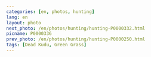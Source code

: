 ```yaml
---
categories: [en, photos, hunting]
lang: en
layout: photo
next_photo: /en/photos/hunting/hunting-P0000332.html
picname: P0000336
prev_photo: /en/photos/hunting/hunting-P0000250.html
tags: [Dead Kudu, Green Grass]
---
```

